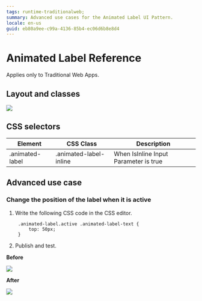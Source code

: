 ```yaml
---
tags: runtime-traditionalweb;
summary: Advanced use cases for the Animated Label UI Pattern.
locale: en-us
guid: eb80a9ee-c99a-4136-85b4-ec06d6b8e8d4
---
```


# Animated Label Reference

<div class="info" markdown="1">

Applies only to Traditional Web Apps.

</div>

## Layout and classes
  
![](<images/animatedlabel-4-diag.png>)

## CSS selectors

| **Element** |  **CSS Class** |  **Description**  |
| ---|---|---
| .animated-label | .animated-label-inline |  When IsInline Input Parameter is true |

## Advanced use case

### Change the position of the label when it is active

1. Write the following CSS code in the CSS editor.

        .animated-label.active .animated-label-text {
            top: 50px;
        }

1. Publish and test.

**Before** 

![](<images/animatedlabel-5-ss.png>)

**After** 

![](<images/animatedlabel-6-ss.png>)
